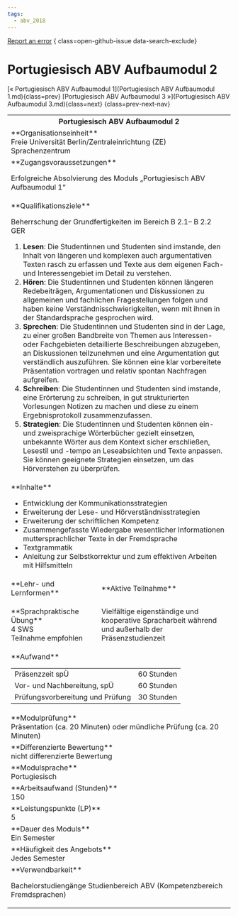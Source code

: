 ```yaml
---
tags:
  - abv_2018
---
```

[Report an error](https://github.com/SGSSGene/FUB-SUP/issues/new?title=Error%20in%20%22Portugiesisch%20ABV%20Aufbaumodul%202%22&body=There%20seems%20to%20be%20an%20error%20in%20module%20%22Portugiesisch%20ABV%20Aufbaumodul%202%22%2E%0A%0A%3CDescribe%20here%20a%20slightly%20more%20detailed%20description%20of%20what%20is%20wrong%3E&labels=bug)
{ class=open-github-issue data-search-exclude}

# Portugiesisch ABV Aufbaumodul 2

[« Portugiesisch ABV Aufbaumodul 1](Portugiesisch ABV Aufbaumodul 1.md){class=prev}
[Portugiesisch ABV Aufbaumodul 3 »](Portugiesisch ABV Aufbaumodul 3.md){class=next}
{class=prev-next-nav}

<table markdown id="moduledesc">
<tr markdown class="moduledesc_head"><th colspan="2">Portugiesisch ABV Aufbaumodul 2 </th></tr>
<tr markdown><td colspan="2">**Organisationseinheit**   <br>Freie Universität Berlin/Zentraleinrichtung (ZE) Sprachenzentrum</td></tr>


<tr markdown><td colspan="2">**Zugangsvoraussetzungen** <br>

Erfolgreiche Absolvierung des Moduls „Portugiesisch ABV Aufbaumodul 1“


</td></tr>
<tr markdown><td colspan="2">**Qualifikationsziele**    <br>

Beherrschung der Grundfertigkeiten im Bereich B 2.1– B 2.2 GER

1. __Lesen__: Die Studentinnen und Studenten sind imstande, den Inhalt von
   längeren und komplexen auch argumentativen Texten rasch zu erfassen und
   Texte aus dem eigenen Fach- und Interessengebiet im Detail zu verstehen.
2. __Hören__: Die Studentinnen und Studenten können längeren Redebeiträgen,
   Argumentationen und Diskussionen zu allgemeinen und fachlichen
   Fragestellungen folgen und haben keine Verständnisschwierigkeiten, wenn
   mit ihnen in der Standardsprache gesprochen wird.
3. __Sprechen__: Die Studentinnen und Studenten sind in der Lage, zu einer
   großen Bandbreite von Themen aus Interessen- oder Fachgebieten
   detaillierte Beschreibungen abzugeben, an Diskussionen teilzunehmen und
   eine Argumentation gut verständlich auszuführen. Sie können eine klar
   vorbereitete Präsentation vortragen und relativ spontan Nachfragen
   aufgreifen.
4. __Schreiben__: Die Studentinnen und Studenten sind imstande, eine
   Erörterung zu schreiben, in gut strukturierten Vorlesungen Notizen zu
   machen und diese zu einem Ergebnisprotokoll zusammenzufassen.
5. __Strategien__: Die Studentinnen und Studenten können ein- und
   zweisprachige Wörterbücher gezielt einsetzen, unbekannte Wörter aus dem
   Kontext sicher erschließen, Lesestil und -tempo an Leseabsichten und
   Texte anpassen. Sie können geeignete Strategien einsetzen, um das
   Hörverstehen zu überprüfen.


</td></tr>
<tr markdown><td colspan="2">**Inhalte**                <br>


- Entwicklung der Kommunikationsstrategien
- Erweiterung der Lese- und Hörverständnisstrategien
- Erweiterung der schriftlichen Kompetenz
- Zusammengefasste Wiedergabe wesentlicher Informationen muttersprachlicher
  Texte in der Fremdsprache
- Textgrammatik
- Anleitung zur Selbstkorrektur und zum effektiven Arbeiten mit Hilfsmitteln


</td></tr>

<tr markdown><td>**Lehr- und Lernformen**</td><td>**Aktive Teilnahme**</td></tr>
<tr markdown><td> **Sprachpraktische Übung** <br>4 SWS <br> Teilnahme empfohlen</td><td>

Vielfältige eigenständige und kooperative Spracharbeit während und außerhalb der Präsenzstudienzeit
</td></tr>
<tr markdown><td colspan="2">**Aufwand**                <br>
<table class="aufwand_table">
<tr><td>Präsenzzeit spÜ</td><td>60 Stunden</td></tr>
<tr><td>Vor- und Nachbereitung, spÜ</td><td>60 Stunden</td></tr>
<tr><td>Prüfungsvorbereitung und Prüfung</td><td>30 Stunden</td></tr>
</table>

</td></tr>
<tr markdown><td colspan="2">**Modulprüfung**             <br>Präsentation (ca. 20 Minuten) oder mündliche Prüfung (ca. 20 Minuten)


</td></tr>
<tr markdown><td colspan="2">**Differenzierte Bewertung** <br>nicht differenzierte Bewertung

</td></tr>
<tr markdown><td colspan="2">**Modulsprache**             <br>Portugiesisch</td></tr>
<tr markdown><td colspan="2">**Arbeitsaufwand (Stunden)** <br>150</td></tr>
<tr markdown><td colspan="2">**Leistungspunkte (LP)**     <br>5</td></tr>
<tr markdown><td colspan="2">**Dauer des Moduls**         <br>Ein Semester</td></tr>
<tr markdown><td colspan="2">**Häufigkeit des Angebots**  <br>Jedes Semester</td></tr>
<tr markdown><td colspan="2">**Verwendbarkeit**           <br>

Bachelorstudiengänge Studienbereich ABV (Kompetenzbereich Fremdsprachen)


</td></tr>

</table>
